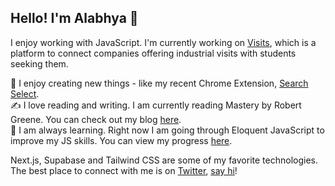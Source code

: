 ## Hello! I'm Alabhya 👋

I enjoy working with JavaScript. I'm currently working on [Visits](https://visits.vercel.app/), which is a platform to connect companies offering industrial visits with students seeking them.

🔧 I enjoy creating new things - like my recent Chrome Extension, [Search Select](https://chrome.google.com/webstore/detail/search-select/ijpalmkmpikekpglgjacfnaecdidhmgn).  
✍️ I love reading and writing. I am currently reading Mastery by Robert Greene. You can check out my blog [here](https://alabhyajindal.com/).  
📖 I am always learning. Right now I am going through Eloquent JavaScript to improve my JS skills. You can view my progress [here](https://github.com/alabhyajindal/eloquent). 

Next.js, Supabase and Tailwind CSS are some of my favorite technologies. The best place to connect with me is on [Twitter](https://twitter.com/alabhyajindal), [say hi](https://twitter.com/messages/compose?recipient_id=1544983692&text=Hi%20Alabhya!)!
